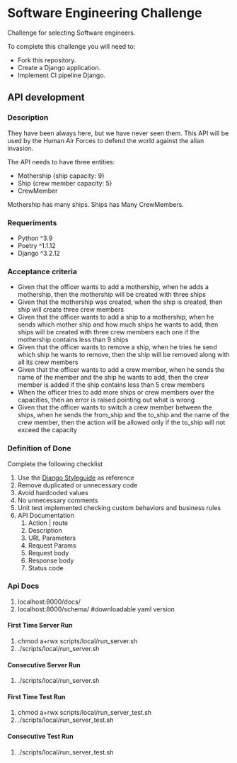 # Software Engineering Challenge

Challenge for selecting Software engineers.

To complete this challenge you will need to:

- Fork this repository.
- Create a Django application.
- Implement CI pipeline Django.

## API development

### Description

They have been always here, but we have never seen them. This API will be used by the Human Air Forces to defend the world against the alian invasion.

The API needs to have three entities:

- Mothership {ship capacity: 9}
- Ship {crew member capacity: 5}
- CrewMember

Mothership has many ships.
Ships has Many CrewMembers.

### Requeriments

- Python ^3.9
- Poetry ^1.1.12
- Django ^3.2.12

### Acceptance criteria

- Given that the officer wants to add a mothership, when he adds a mothership, then the mothership will be created with three ships
- Given that the mothership was created, when the ship is created, then ship will create three crew members
- Given that the officer wants to add a ship to a mothership, when he sends which mother ship and how much ships he wants to add, then ships will be created with three crew members each one if the mothership contains less than 9 ships
- Given that the officer wants to remove a ship, when he tries he send which ship he wants to remove, then the ship will be removed along with all its crew members
- Given that the officer wants to add a crew member, when he sends the name of the member and the ship he wants to add, then the crew member is added if the ship contains less than 5 crew members
- When the officer tries to add more ships or crew members over the capacities, then an error is raised pointing out what is wrong
- Given that the officer wants to switch a crew member between the ships, when he sends the from_ship and the to_ship and the name of the crew member, then the action will be allowed only if the to_ship will not exceed the capacity

### Definition of Done

Complete the following checklist

1. Use the [Django Styleguide](https://github.com/HackSoftware/Django-Styleguide) as reference
2. Remove duplicated or unnecessary code
3. Avoid hardcoded values
4. No unnecessary comments
5. Unit test implemented checking custom behaviors and business rules
6. API Documentation
   1. Action | route
   2. Description
   3. URL Parameters
   4. Request Params
   5. Request body
   6. Response body
   7. Status code

### Api Docs

1. localhost:8000/docs/
2. localhost:8000/schema/ #downloadable yaml version

#### First Time Server Run

1. chmod a+rwx scripts/local/run_server.sh
2. ./scripts/local/run_server.sh

#### Consecutive Server Run

1. ./scripts/local/run_server.sh

#### First Time Test Run

1. chmod a+rwx scripts/local/run_server_test.sh
2. ./scripts/local/run_server_test.sh

#### Consecutive Test Run

1. ./scripts/local/run_server_test.sh
